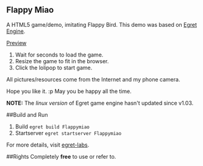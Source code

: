 Flappy Miao
-----------
A HTML5 game/demo, imitating Flappy Bird.
This demo was based on [Egret Engine][2].

[Preview][1]

1. Wait for seconds to load the game.
2. Resize the game to fit in the browser.
3. Click the lolipop to start game.

All pictures/resources come from the Internet and my phone camera.

Hope you like it. :p
May you be happy all the time.

**NOTE:** The *linux version* of Egret game engine hasn't updated since v1.03.

##Build and Run

1. Build
`egret build Flappymiao`
2. Startserver
`egret startserver Flappymiao`

For more details, visit [egret-labs][3].

##Rights
Completely **free** to use or refer to.

    
  [1]: http://210.30.97.149:3000/Flappymiao/launcher/index.html
  [2]: http://www.egret.com/
  [3]: https://github.com/egret-labs/egret-core
